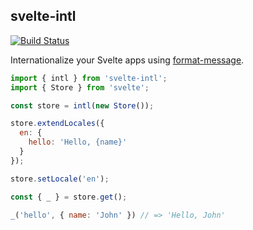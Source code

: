 ## svelte-intl

[![Build Status](https://travis-ci.org/Panya/svelte-intl.svg?branch=master)](https://travis-ci.org/Panya/svelte-intl)

Internationalize your Svelte apps using [format-message](https://github.com/format-message/format-message).

```js
import { intl } from 'svelte-intl';
import { Store } from 'svelte';

const store = intl(new Store());

store.extendLocales({
  en: {
    hello: 'Hello, {name}'
  }
});

store.setLocale('en');

const { _ } = store.get();

_('hello', { name: 'John' }) // => 'Hello, John'
```
